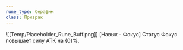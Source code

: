 ```yaml
---
rune_type: Серафим
class: Призрак
---
```

![[Temp/Placeholder_Rune_Buff.png]]
[Навык - Фокус] Статус Фокус повышает силу АТК на {0}%.
